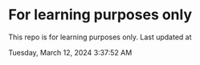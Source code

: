 # For learning purposes only
This repo is for learning purposes only.
Last updated at

Tuesday, March 12, 2024 3:37:52 AM

